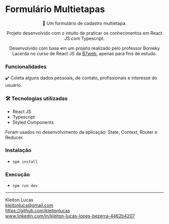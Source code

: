 # Formulário Multietapas

<p align="center">🚀 Um formulário de cadastro multietapa.</p>
<p align="center">Projeto desenvolvido com o intuito de praticar os conhecimentos em React JS com Typescript.</p>

<p align=center>Desenvolvido com base em um projeto realizado pelo professor Bonieky Lacerda no curso de React JS da <a href="https://b7web.com.br">B7web</a>, apenas para fins de estudo.</p>

### Funcionalidades 
✔️ Coleta alguns dados pessoais, de contato, profissionais e interesse do usuário.

### 🛠️ Tecnologias utilizadas
- React JS
- Typescript
- Styled Components

Foram usados no desenvolvimento da aplicação: State, Context, Router e Reducer.

### Instalação
- `npm install`

### Execução
- `npm run dev`

_____________________________________________________________
Kleiton Lucas<br/>
kleitonlucs@gmail.com<br/>
https://github.com/kleitonlucas<br/>
www.linkedin.com/in/kleiton-lucas-lopes-bezerra-4462b4207
